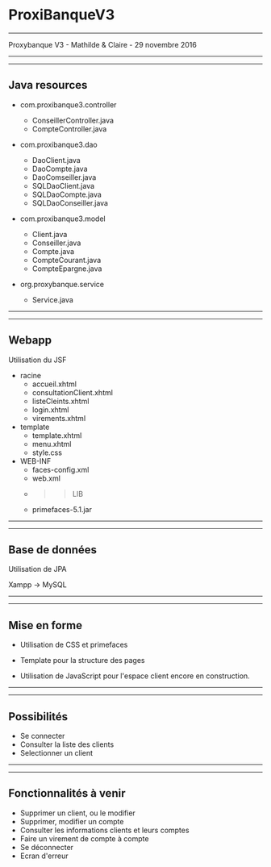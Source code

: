 # ProxiBanqueV3
*******************************************************
Proxybanque V3 - Mathilde & Claire - 29 novembre 2016
*******************************************************
---------------
Java resources
--------------
- com.proxibanque3.controller
	-	ConseillerController.java
	-	CompteController.java

- com.proxibanque3.dao
	- DaoClient.java
	- DaoCompte.java
	- DaoComseiller.java
	- SQLDaoClient.java
	- SQLDaoCompte.java
	- SQLDaoConseiller.java

- com.proxibanque3.model
	- Client.java
	- Conseiller.java
	- Compte.java
	- CompteCourant.java
	- CompteEpargne.java
	
- org.proxybanque.service
	- Service.java


*******************************************************
------
Webapp
------
Utilisation du JSF

- racine
	- accueil.xhtml
	- consultationClient.xhtml
	- listeCleints.xhtml
	- login.xhtml
	- virements.xhtml
- template
	- template.xhtml
	- menu.xhtml
	- style.css
- WEB-INF
	- faces-config.xml
	- web.xml
	-	>>LIB
	-	primefaces-5.1.jar

*******************************************************
---------------
Base de données
---------------
Utilisation de JPA

Xampp -> MySQL

*******************************************************
-------------
Mise en forme
-------------
- Utilisation de CSS et primefaces

- Template pour la structure des pages

- Utilisation de JavaScript pour l'espace client encore en construction.

*******************************************************
-----------
Possibilités
-----------

- Se connecter
- Consulter la liste des clients
- Selectionner un client


*******************************************************
-----------------------
Fonctionnalités à venir
-----------------------

- Supprimer un client, ou le modifier
- Supprimer, modifier un compte
- Consulter les informations clients et leurs comptes
- Faire un virement de compte à compte
- Se déconnecter
- Ecran d'erreur
